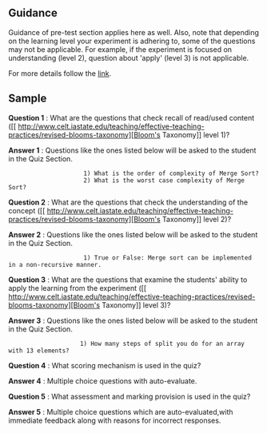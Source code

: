 ## Guidance
     
   Guidance of pre-test section applies here as well. Also, note that depending
     on the learning level your experiment is adhering to, some of the questions
     may not be applicable. For example, if the experiment is focused on understanding
     (level 2), question about 'apply' (level 3) is not applicable. 
     
For more details follow the [link](http://community.virtual-labs.ac.in/docs/ph3-new-exp-dev/).     
     
## Sample
    
   **Question 1** : What are the questions that check recall of
                      read/used content ([[
                      http://www.celt.iastate.edu/teaching/effective-teaching-practices/revised-blooms-taxonomy][Bloom's
                      Taxonomy]] level 1)?
                   
   **Answer 1** : Questions like the ones listed below will be asked
                         to the student in the Quiz Section.
                   
                         1) What is the order of complexity of Merge Sort?
                         2) What is the worst case complexity of Merge Sort?             

   **Question 2** : What are the questions that check the
                      understanding of the concept ([[
                      http://www.celt.iastate.edu/teaching/effective-teaching-practices/revised-blooms-taxonomy][Bloom's
                      Taxonomy]] level 2)?

                   
   **Answer 2** : Questions like the ones listed
                         below will be asked to the student 
                         in the Quiz Section.

                         1) True or False: Merge sort can be implemented in a non-recursive manner. 


   **Question 3** : What are the questions that examine
                      the students' ability to apply the
                      learning from the experiment ([[ http://www.celt.iastate.edu/teaching/effective-teaching-practices/revised-blooms-taxonomy][Bloom's
                      Taxonomy]] level 3)?

                   
   **Answer 3** : Questions like the ones listed
                         below will be asked to the student 
                         in the Quiz Section.

                        1) How many steps of split you do for an array with 13 elements?


   **Question 4** : What scoring mechanism is used in the quiz?
     
   **Answer 4** : Multiple choice questions with auto-evaluate. 

   **Question 5**  : What assessment and marking provision
                      is used in the quiz?


   **Answer 5** :  Multiple choice questions which
          are auto-evaluated,with immediate feedback along
          with reasons for incorrect responses.
